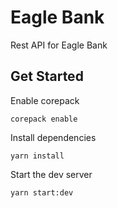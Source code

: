# Eagle Bank

Rest API for Eagle Bank

## Get Started

Enable corepack

```
corepack enable
```

Install dependencies
```
yarn install
```

Start the dev server
```
yarn start:dev
```